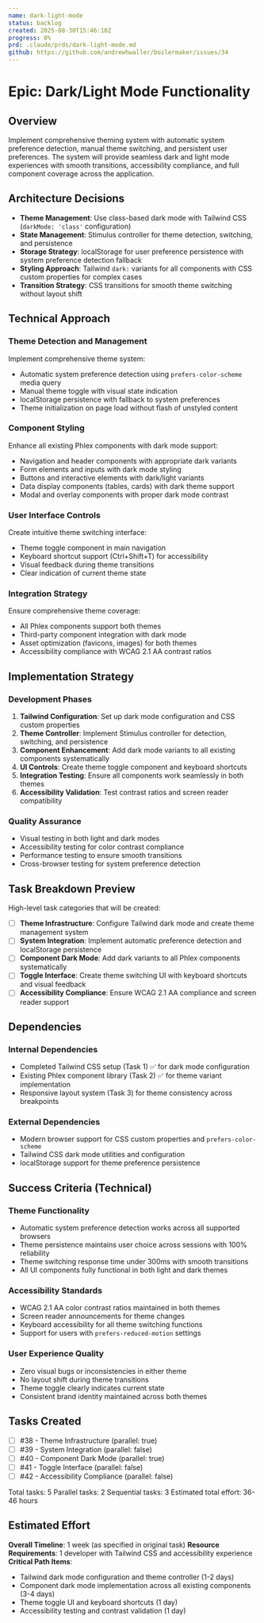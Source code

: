 ```yaml
---
name: dark-light-mode
status: backlog
created: 2025-08-30T15:46:10Z
progress: 0%
prd: .claude/prds/dark-light-mode.md
github: https://github.com/andrewhwaller/boilermaker/issues/34
---
```


# Epic: Dark/Light Mode Functionality

## Overview

Implement comprehensive theming system with automatic system preference detection, manual theme switching, and persistent user preferences. The system will provide seamless dark and light mode experiences with smooth transitions, accessibility compliance, and full component coverage across the application.

## Architecture Decisions

- **Theme Management**: Use class-based dark mode with Tailwind CSS (`darkMode: 'class'` configuration)
- **State Management**: Stimulus controller for theme detection, switching, and persistence
- **Storage Strategy**: localStorage for user preference persistence with system preference detection fallback
- **Styling Approach**: Tailwind `dark:` variants for all components with CSS custom properties for complex cases
- **Transition Strategy**: CSS transitions for smooth theme switching without layout shift

## Technical Approach

### Theme Detection and Management
Implement comprehensive theme system:
- Automatic system preference detection using `prefers-color-scheme` media query
- Manual theme toggle with visual state indication
- localStorage persistence with fallback to system preferences
- Theme initialization on page load without flash of unstyled content

### Component Styling
Enhance all existing Phlex components with dark mode support:
- Navigation and header components with appropriate dark variants
- Form elements and inputs with dark mode styling
- Buttons and interactive elements with dark/light variants  
- Data display components (tables, cards) with dark theme support
- Modal and overlay components with proper dark mode contrast

### User Interface Controls
Create intuitive theme switching interface:
- Theme toggle component in main navigation
- Keyboard shortcut support (Ctrl+Shift+T) for accessibility
- Visual feedback during theme transitions
- Clear indication of current theme state

### Integration Strategy
Ensure comprehensive theme coverage:
- All Phlex components support both themes
- Third-party component integration with dark mode
- Asset optimization (favicons, images) for both themes
- Accessibility compliance with WCAG 2.1 AA contrast ratios

## Implementation Strategy

### Development Phases
1. **Tailwind Configuration**: Set up dark mode configuration and CSS custom properties
2. **Theme Controller**: Implement Stimulus controller for detection, switching, and persistence
3. **Component Enhancement**: Add dark mode variants to all existing components systematically
4. **UI Controls**: Create theme toggle component and keyboard shortcuts
5. **Integration Testing**: Ensure all components work seamlessly in both themes
6. **Accessibility Validation**: Test contrast ratios and screen reader compatibility

### Quality Assurance
- Visual testing in both light and dark modes
- Accessibility testing for color contrast compliance
- Performance testing to ensure smooth transitions
- Cross-browser testing for system preference detection

## Task Breakdown Preview

High-level task categories that will be created:
- [ ] **Theme Infrastructure**: Configure Tailwind dark mode and create theme management system
- [ ] **System Integration**: Implement automatic preference detection and localStorage persistence
- [ ] **Component Dark Mode**: Add dark variants to all Phlex components systematically
- [ ] **Toggle Interface**: Create theme switching UI with keyboard shortcuts and visual feedback
- [ ] **Accessibility Compliance**: Ensure WCAG 2.1 AA compliance and screen reader support

## Dependencies

### Internal Dependencies
- Completed Tailwind CSS setup (Task 1) ✅ for dark mode configuration
- Existing Phlex component library (Task 2) ✅ for theme variant implementation
- Responsive layout system (Task 3) for theme consistency across breakpoints

### External Dependencies
- Modern browser support for CSS custom properties and `prefers-color-scheme`
- Tailwind CSS dark mode utilities and configuration
- localStorage support for theme preference persistence

## Success Criteria (Technical)

### Theme Functionality
- Automatic system preference detection works across all supported browsers
- Theme persistence maintains user choice across sessions with 100% reliability
- Theme switching response time under 300ms with smooth transitions
- All UI components fully functional in both light and dark themes

### Accessibility Standards
- WCAG 2.1 AA color contrast ratios maintained in both themes
- Screen reader announcements for theme changes
- Keyboard accessibility for all theme switching functions
- Support for users with `prefers-reduced-motion` settings

### User Experience Quality
- Zero visual bugs or inconsistencies in either theme
- No layout shift during theme transitions
- Theme toggle clearly indicates current state
- Consistent brand identity maintained across both themes

## Tasks Created
- [ ] #38 - Theme Infrastructure (parallel: true)
- [ ] #39 - System Integration (parallel: false)
- [ ] #40 - Component Dark Mode (parallel: true)
- [ ] #41 - Toggle Interface (parallel: false)
- [ ] #42 - Accessibility Compliance (parallel: false)

Total tasks: 5
Parallel tasks: 2
Sequential tasks: 3
Estimated total effort: 36-46 hours

## Estimated Effort

**Overall Timeline**: 1 week (as specified in original task)
**Resource Requirements**: 1 developer with Tailwind CSS and accessibility experience
**Critical Path Items**:
- Tailwind dark mode configuration and theme controller (1-2 days)
- Component dark mode implementation across all existing components (3-4 days)
- Theme toggle UI and keyboard shortcuts (1 day)
- Accessibility testing and contrast validation (1 day)